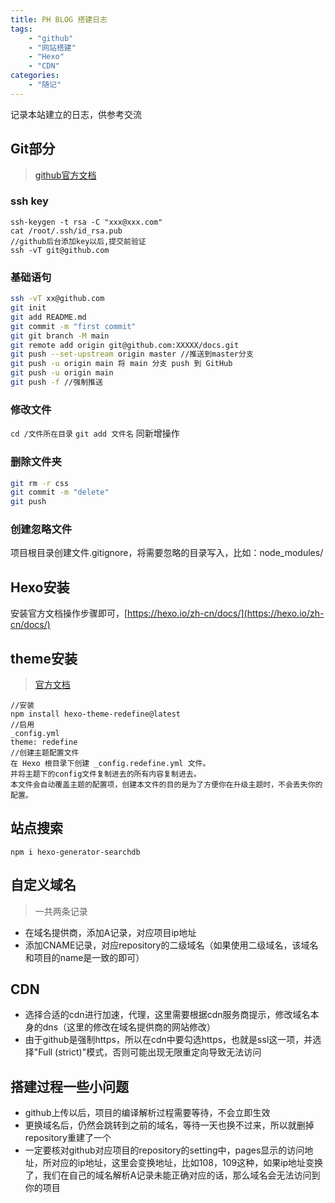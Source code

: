```yaml
---
title: PH BLOG 搭建日志
tags:
    - "github"
    - "网站搭建"
    - "Hexo"
    - "CDN"
categories:
    - "随记"
---
```

记录本站建立的日志，供参考交流

## Git部分
>[github官方文档](https://pages.github.com/)

### ssh key
```
ssh-keygen -t rsa -C "xxx@xxx.com"
cat /root/.ssh/id_rsa.pub
//github后台添加key以后,提交前验证
ssh -vT git@github.com
```

### 基础语句

``` bash
ssh -vT xx@github.com
git init
git add README.md
git commit -m "first commit"
git git branch -M main
git remote add origin git@github.com:XXXXX/docs.git
git push --set-upstream origin master //推送到master分支
git push -u origin main 将 main 分支 push 到 GitHub
git push -u origin main
git push -f //强制推送
```
### 修改文件

`cd /文件所在目录`
`git add 文件名`
同新增操作

### 删除文件夹
```bash
git rm -r css
git commit -m "delete"
git push
```

### 创建忽略文件
项目根目录创建文件.gitignore，将需要忽略的目录写入，比如：node_modules/

## Hexo安装
安装官方文档操作步骤即可，[https://hexo.io/zh-cn/docs/](https://hexo.io/zh-cn/docs/)

## theme安装
>[官方文档](https://redefine-docs.ohevan.com/getting-started)
```
//安装
npm install hexo-theme-redefine@latest
//启用
_config.yml
theme: redefine
//创建主题配置文件
在 Hexo 根目录下创建 _config.redefine.yml 文件。
并将主题下的config文件复制进去的所有内容复制进去。
本文件会自动覆盖主题的配置项，创建本文件的目的是为了方便你在升级主题时，不会丢失你的配置。
```

## 站点搜索
`npm i hexo-generator-searchdb`

## 自定义域名
>一共两条记录
- 在域名提供商，添加A记录，对应项目ip地址
- 添加CNAME记录，对应repository的二级域名（如果使用二级域名，该域名和项目的name是一致的即可）

## CDN
- 选择合适的cdn进行加速，代理，这里需要根据cdn服务商提示，修改域名本身的dns（这里的修改在域名提供商的网站修改）
- 由于github是强制https，所以在cdn中要勾选https，也就是ssl这一项，并选择"Full (strict)"模式，否则可能出现无限重定向导致无法访问


## 搭建过程一些小问题
- github上传以后，项目的编译解析过程需要等待，不会立即生效
- 更换域名后，仍然会跳转到之前的域名，等待一天也换不过来，所以就删掉repository重建了一个
- 一定要核对github对应项目的repository的setting中，pages显示的访问地址，所对应的ip地址，这里会变换地址，比如108，109这种，如果ip地址变换了，我们在自己的域名解析A记录未能正确对应的话，那么域名会无法访问到你的项目